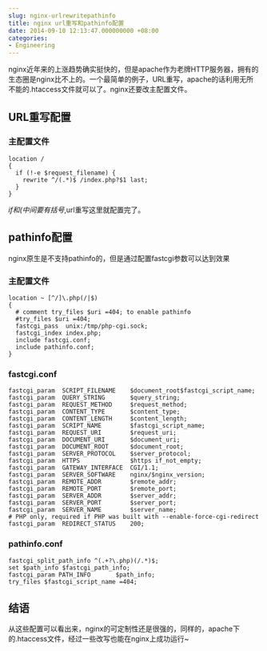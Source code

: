 ```yaml
---
slug: nginx-urlrewritepathinfo
title: nginx url重写和pathinfo配置
date: 2014-09-10 12:13:47.000000000 +08:00
categories:
- Engineering
---
```

nginx近年来的上涨趋势确实挺快的，但是apache作为老牌HTTP服务器，拥有的生态圈是nginx比不上的。一个最简单的例子，URL重写，apache的话利用无所不能的.htaccess文件就可以了。nginx还要改主配置文件。

## URL重写配置
### 主配置文件

```
location /
{
  if (!-e $request_filename) {
    rewrite ^/(.*)$ /index.php?$1 last;
  }
}
```

*if和(中间要有括号*,url重写这里就配置完了。
## pathinfo配置
nginx原生是不支持pathinfo的，但是通过配置fastcgi参数可以达到效果
### 主配置文件

```
location ~ [^/]\.php(/|$)
{
  # comment try_files $uri =404; to enable pathinfo
  #try_files $uri =404;
  fastcgi_pass  unix:/tmp/php-cgi.sock;
  fastcgi_index index.php;
  include fastcgi.conf;
  include pathinfo.conf;
}
```

### fastcgi.conf

```
fastcgi_param  SCRIPT_FILENAME    $document_root$fastcgi_script_name;
fastcgi_param  QUERY_STRING       $query_string;
fastcgi_param  REQUEST_METHOD     $request_method;
fastcgi_param  CONTENT_TYPE       $content_type;
fastcgi_param  CONTENT_LENGTH     $content_length;
fastcgi_param  SCRIPT_NAME        $fastcgi_script_name;
fastcgi_param  REQUEST_URI        $request_uri;
fastcgi_param  DOCUMENT_URI       $document_uri;
fastcgi_param  DOCUMENT_ROOT      $document_root;
fastcgi_param  SERVER_PROTOCOL    $server_protocol;
fastcgi_param  HTTPS              $https if_not_empty;
fastcgi_param  GATEWAY_INTERFACE  CGI/1.1;
fastcgi_param  SERVER_SOFTWARE    nginx/$nginx_version;
fastcgi_param  REMOTE_ADDR        $remote_addr;
fastcgi_param  REMOTE_PORT        $remote_port;
fastcgi_param  SERVER_ADDR        $server_addr;
fastcgi_param  SERVER_PORT        $server_port;
fastcgi_param  SERVER_NAME        $server_name;
# PHP only, required if PHP was built with --enable-force-cgi-redirect
fastcgi_param  REDIRECT_STATUS    200;
```

### pathinfo.conf

```
fastcgi_split_path_info ^(.+?\.php)(/.*)$;
set $path_info $fastcgi_path_info;
fastcgi_param PATH_INFO       $path_info;
try_files $fastcgi_script_name =404;
```

## 结语
从这些配置可以看出来，nginx的可定制性还是很强的，同样的，apache下的.htaccess文件，经过一些改写也能在nginx上成功运行~